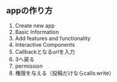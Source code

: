 ## appの作り方
1. Create new app
2. Basic Information
3. Add features and functionality
4. Interactive Components
5. Callbackとなるurlを入力
6. 3へ戻る
7. permission
8. 権限を与える（投稿だけならcalls:write）